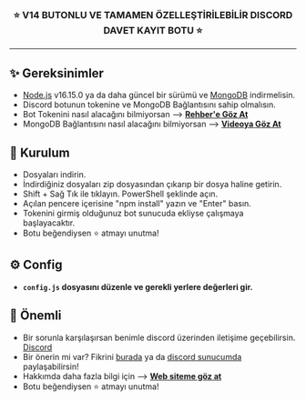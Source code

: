 
<h3 align="center">⭐ V14 BUTONLU VE TAMAMEN ÖZELLEŞTİRİLEBİLİR DISCORD DAVET KAYIT BOTU ⭐</h3>

---

## ✨ Gereksinimler
- [Node.js](https://nodejs.org/en/) v16.15.0 ya da daha güncel bir sürümü ve [MongoDB](https://www.mongodb.com/) indirmelisin.
- Discord botunun tokenine ve MongoDB Bağlantısını sahip olmalısın.
-  Bot Tokenini nasıl alacağını bilmiyorsan --> **[Rehber'e Göz At](https://discordjs.guide/preparations/setting-up-a-bot-application.html#your-token)**
-  MongoDB Bağlantısını nasıl alacağını bilmiyorsan --> **[Videoya Göz At](https://www.youtube.com/watch?v=VKRIz9s9V70)**

## 🚀 Kurulum
- Dosyaları indirin.
- İndirdiğiniz dosyaları zip dosyasından çıkarıp bir dosya haline getirin.
- Shift + Sağ Tık ile tıklayın. PowerShell şeklinde açın.
- Açılan pencere içerisine "npm install" yazın ve "Enter" basın.
- Tokenini girmiş olduğunuz bot sunucuda ekliyse çalışmaya başlayacaktır.
- Botu beğendiysen ⭐ atmayı unutma!

## ⚙ Config
- **`config.js` dosyasını düzenle ve gerekli yerlere değerleri gir.**




## 🛑 Önemli
- Bir sorunla karşılaşırsan benimle discord üzerinden iletişime geçebilirsin. [Discord](https://discord.gg/aVrZVkHYam)
- Bir önerin mi var? Fikrini [burada](https://github.com/erensenell/v14-Invite-Logger/issues/new?title=Öneri) ya da [discord sunucumda](https://discord.gg/aVrZVkHYam) paylaşabilirsin!
- Hakkımda daha fazla bilgi için --> **[Web siteme göz at](https://erensenell.github.io)**
- Botu beğendiysen ⭐ atmayı unutma!
